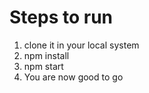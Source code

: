 # Steps to run
1. clone it in your local system
2. npm install
3. npm start
4. You are now good to go
